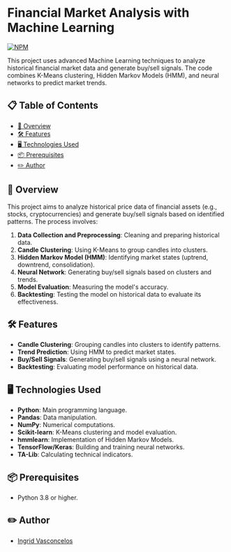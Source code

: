 # Financial Market Analysis with Machine Learning

[![NPM](https://img.shields.io/npm/l/react)](https://github.com/Ingridvasc/Portifolio/blob/main/LICENSE) 

This project uses advanced Machine Learning techniques to analyze historical financial market data and generate buy/sell signals. The code combines K-Means clustering, Hidden Markov Models (HMM), and neural networks to predict market trends.

## 📋 Table of Contents

- [🌟 Overview](#-overview)
- [🛠 Features](#-features)
- [🖥 Technologies Used](#-technologies-used)
- [📦 Prerequisites](#-prerequisites)
- [✏️ Author](#-author)

## 🌟 Overview <a name="-overview"></a>

This project aims to analyze historical price data of financial assets (e.g., stocks, cryptocurrencies) and generate buy/sell signals based on identified patterns. The process involves:

1. **Data Collection and Preprocessing**: Cleaning and preparing historical data.
2. **Candle Clustering**: Using K-Means to group candles into clusters.
3. **Hidden Markov Model (HMM)**: Identifying market states (uptrend, downtrend, consolidation).
4. **Neural Network**: Generating buy/sell signals based on clusters and trends.
5. **Model Evaluation**: Measuring the model's accuracy.
6. **Backtesting**: Testing the model on historical data to evaluate its effectiveness.

## 🛠 Features <a name="-features"></a>

- **Candle Clustering**: Grouping candles into clusters to identify patterns.
- **Trend Prediction**: Using HMM to predict market states.
- **Buy/Sell Signals**: Generating buy/sell signals using a neural network.
- **Backtesting**: Evaluating model performance on historical data.

## 🖥 Technologies Used <a name="-technologies-used"></a>

- **Python**: Main programming language.
- **Pandas**: Data manipulation.
- **NumPy**: Numerical computations.
- **Scikit-learn**: K-Means clustering and model evaluation.
- **hmmlearn**: Implementation of Hidden Markov Models.
- **TensorFlow/Keras**: Building and training neural networks.
- **TA-Lib**: Calculating technical indicators.

## 📦 Prerequisites <a name="-prerequisites"></a>

- Python 3.8 or higher.

## ✏️ Author <a name="-author"></a>

- [Ingrid Vasconcelos](https://github.com/Ingridvasc)
